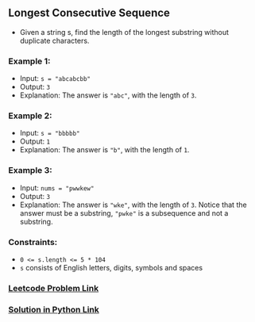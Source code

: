 ## Longest Consecutive Sequence

- Given a string s, find the length of the longest substring without duplicate characters.
 

### Example 1:

- Input: <code>s = "abcabcbb"</code>
- Output: <code>3</code>
- Explanation: The answer is <code>"abc"</code>, with the length of <code>3</code>.

### Example 2:
- Input: <code>s = "bbbbb"</code>
- Output: <code>1</code>
- Explanation: The answer is <code>"b"</code>, with the length of <code>1</code>.

### Example 3:
- Input: <code>nums = "pwwkew"</code>
- Output: <code>3</code>
- Explanation: The answer is <code>"wke"</code>, with the length of <code>3</code>.
Notice that the answer must be a substring, <code>"pwke"</code> is a subsequence and not a substring.

### Constraints:

- <code>0 <= s.length <= 5 * 104</code>
- <code>s</code> consists of English letters, digits, symbols and spaces

### [Leetcode Problem Link](https://leetcode.com/problems/container-with-most-water)

### [Solution in Python Link](longestSubstringWithoutRepeatingChars.py)
